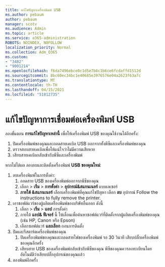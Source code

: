 ```yaml
---
title: แก้ไขปัญหาเครื่องพิมพ์ USB
ms.author: pebaum
author: pebaum
manager: scotv
ms.audience: Admin
ms.topic: article
ms.service: o365-administration
ROBOTS: NOINDEX, NOFOLLOW
localization_priority: Normal
ms.collection: Adm_O365
ms.custom:
- "3482"
- "9001214"
ms.openlocfilehash: f6da7496ebce0c1d5e7b8c1b6ce6fcdaffd1512d
ms.sourcegitcommit: 8bc60ec34bc1e40685e3976576e04a2623f63a7c
ms.translationtype: MT
ms.contentlocale: th-TH
ms.lasthandoff: 04/15/2021
ms.locfileid: "51812735"
---
```

# <a name="fix-usb-printer-connection-issues"></a>แก้ไขปัญหาการเชื่อมต่อเครื่องพิมพ์ USB

ลองขั้นตอน **การแก้ไขปัญหาเหล่านี้** เพื่อให้เครื่องพิมพ์ USB ของคุณใช้งานได้อีกครั้ง:

1. ปิดเครื่องพิมพ์ของคุณและถอดสายเคเบิล USB ออกจากทั้งพีซีและเครื่องพิมพ์ของคุณ
2. ตรวจสอบสายเคเบิลเพื่อให้แน่ใจว่าไม่มีความเสียหาย
3. เสียบสายเคเบิลกลับเข้ากับพีซีและเครื่องพิมพ์

หากไม่ได้ผล ลองลบและติดตั้งเครื่องพิมพ์ **USB ของคุณใหม่**:

1. ลบเครื่องพิมพ์ในการตั้งค่า:
    1. ถอดสาย USB ของเครื่องพิมพ์ออกจากพีซีของคุณ
    2. เลือก  >  **เริ่ม**  >  **การตั้งค่า**  >  **อุปกรณ์&สแกนเนอร์** แบบเลเซอร์
    3. **ภายใต้ &สแกนเนอร์** เลือกเครื่องพิมพ์ที่คุณแก้ไขปัญหา เลือก **ลบ** อุปกรณ์ Follow the instructions to fully remove the printer.
2. เอาซอฟต์แวร์ของผู้ผลิตเครื่องพิมพ์ของบริษัทอื่นออก ดังนี้
    1. เลือก  >  **เริ่ม**  >  **แอป** การตั้งค่า
    2. ภายใต้ **แอป& ฟีเจอร์** นี้ ให้เลื่อนเพื่อค้นหาซอฟต์แวร์ที่ติดตั้งจากผู้ผลิตเครื่องพิมพ์ของคุณ (เช่น HP, Canon หรือ Epson)
    3. เลือกซอฟต์แวร์ **และเลือก** ถอนการติดตั้ง
3. ปิดและรีสตาร์ตเครื่องพิมพ์ของคุณ<br>
    1. ปิดเครื่องพิมพ์ของคุณและถอดสายไฟของเครื่องพิมพ์ รอ 30 วินาที เสียบปลั๊กเครื่องพิมพ์ของคุณอีกครั้ง
    2. เสียบสาย USB ของเครื่องพิมพ์กลับเข้ากับพีซีของคุณ พีซีของคุณควรลงทะเบียนโดยอัตโนมัติว่าเสียบปลั๊กอุปกรณ์ของคุณแล้ว
4. ลองพิมพ์อีกครั้ง